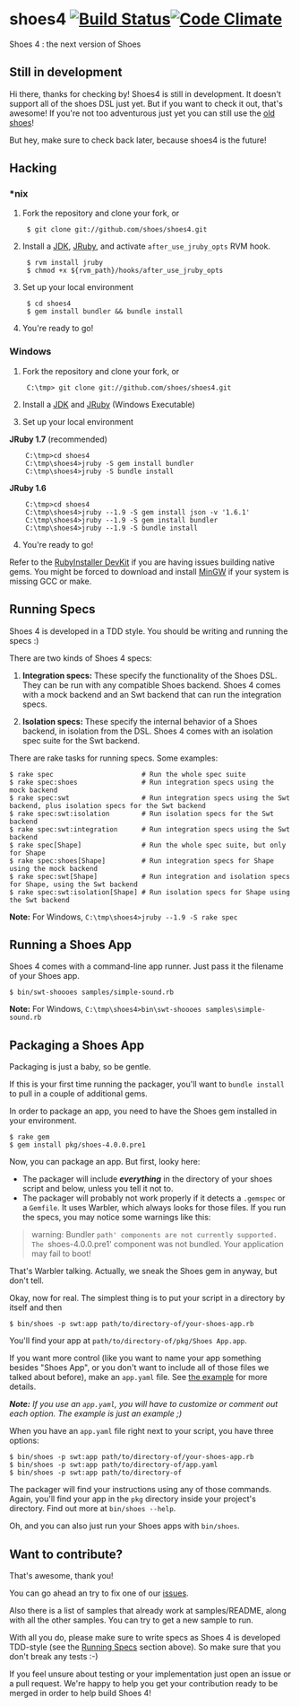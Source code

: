 shoes4 [![Build Status](https://secure.travis-ci.org/shoes/shoes4.png?branch=master)](http://travis-ci.org/shoes/shoes4)[![Code Climate](https://codeclimate.com/github/shoes/shoes4.png)](https://codeclimate.com/github/shoes/shoes4)
======

Shoes 4 : the next version of Shoes

Still in development
--------------------
Hi there, thanks for checking by! Shoes4 is still in development. It doesn't support all of the shoes DSL just yet.
But if you want to check it out, that's awesome! If you're not too adventurous just yet you can still use the [old shoes](https://github.com/shoes/shoes)!

But hey, make sure to check back later, because shoes4 is the future!


Hacking
-------

### *nix

1. Fork the repository and clone your fork, or

        $ git clone git://github.com/shoes/shoes4.git

2. Install a [JDK](http://www.oracle.com/technetwork/java/javase/downloads/), [JRuby](http://jruby.org), and activate `after_use_jruby_opts` RVM hook.

        $ rvm install jruby
        $ chmod +x ${rvm_path}/hooks/after_use_jruby_opts

3. Set up your local environment

        $ cd shoes4
        $ gem install bundler && bundle install

4. You're ready to go!

### Windows

1. Fork the repository and clone your fork, or

        C:\tmp> git clone git://github.com/shoes/shoes4.git

2. Install a [JDK](http://www.oracle.com/technetwork/java/javase/downloads/) and [JRuby](http://jruby.org) (Windows Executable)

3. Set up your local environment

**JRuby 1.7** (recommended)

        C:\tmp>cd shoes4
        C:\tmp\shoes4>jruby -S gem install bundler
        C:\tmp\shoes4>jruby -S bundle install

**JRuby 1.6**

        C:\tmp>cd shoes4
        C:\tmp\shoes4>jruby --1.9 -S gem install json -v '1.6.1'
        C:\tmp\shoes4>jruby --1.9 -S gem install bundler
        C:\tmp\shoes4>jruby --1.9 -S bundle install

4. You're ready to go!

Refer to the [RubyInstaller DevKit](https://github.com/oneclick/rubyinstaller/wiki/Development-Kit) if you are having issues building native gems. You might be forced to download and install [MinGW](http://www.mingw.org/) if your system is missing GCC or make.

Running Specs
-------------

Shoes 4 is developed in a TDD style. You should be writing and running the specs :)

There are two kinds of Shoes 4 specs:

1. **Integration specs:** These specify the functionality of the Shoes
   DSL. They can be run with any compatible Shoes backend. Shoes 4 comes
   with a mock backend and an Swt backend that can run the integration
   specs.

2. **Isolation specs:** These specify the internal behavior of a Shoes
   backend, in isolation from the DSL. Shoes 4 comes with an isolation spec
   suite for the Swt backend.

There are rake tasks for running specs. Some examples:

    $ rake spec                      # Run the whole spec suite
    $ rake spec:shoes                # Run integration specs using the mock backend
    $ rake spec:swt                  # Run integration specs using the Swt backend, plus isolation specs for the Swt backend
    $ rake spec:swt:isolation        # Run isolation specs for the Swt backend
    $ rake spec:swt:integration      # Run integration specs using the Swt backend
    $ rake spec[Shape]               # Run the whole spec suite, but only for Shape
    $ rake spec:shoes[Shape]         # Run integration specs for Shape using the mock backend
    $ rake spec:swt[Shape]           # Run integration and isolation specs for Shape, using the Swt backend
    $ rake spec:swt:isolation[Shape] # Run isolation specs for Shape using the Swt backend
    
**Note:** For Windows, `C:\tmp\shoes4>jruby --1.9 -S rake spec`
    
Running a Shoes App
-------------------

Shoes 4 comes with a command-line app runner. Just pass it the filename of your Shoes app.

    $ bin/swt-shoooes samples/simple-sound.rb

**Note:** For Windows, `C:\tmp\shoes4>bin\swt-shoooes samples\simple-sound.rb`

Packaging a Shoes App
---------------------

Packaging is just a baby, so be gentle.

If this is your first time running the packager, you'll want to `bundle install` to pull in a couple of additional gems.

In order to package an app, you need to have the Shoes gem installed in your environment.

    $ rake gem
    $ gem install pkg/shoes-4.0.0.pre1

Now, you can package an app. But first, looky here:

- The packager will include ***everything*** in the directory of your shoes script and below, unless you tell it not to.
- The packager will probably not work properly if it detects a `.gemspec` or a `Gemfile`. It uses Warbler, which always looks for those files. If you run the specs, you may notice some warnings like this:

> warning: Bundler `path' components are not currently supported.
> The `shoes-4.0.0.pre1' component was not bundled.
> Your application may fail to boot!

That's Warbler talking. Actually, we sneak the Shoes gem in anyway, but don't tell.

Okay, now for real. The simplest thing is to put your script in a directory by itself and then

    $ bin/shoes -p swt:app path/to/directory-of/your-shoes-app.rb

You'll find your app at `path/to/directory-of/pkg/Shoes App.app`.

If you want more control (like you want to name your app something besides "Shoes App", or you don't want to include all of those files we talked about before), make an `app.yaml` file. See [the example](https://github.com/shoes/shoes4/blob/master/app.yaml) for more details.

***Note:*** *If you use an `app.yaml`, you will have to customize or comment out each option. The example is just an example ;)*

When you have an `app.yaml` file right next to your script, you have three options:

    $ bin/shoes -p swt:app path/to/directory-of/your-shoes-app.rb
    $ bin/shoes -p swt:app path/to/directory-of/app.yaml
    $ bin/shoes -p swt:app path/to/directory-of

The packager will find your instructions using any of those commands. Again, you'll find your app in the `pkg` directory inside your project's directory. Find out more at `bin/shoes --help`.

Oh, and you can also just run your Shoes apps with `bin/shoes`.

Want to contribute?
-------------------

That's awesome, thank you! 

You can go ahead an try to fix one of our [issues](https://github.com/shoes/shoes4/issues).

Also there is a list of samples that already work at samples/README, along with all the other samples. You can try to get a new sample to run. 

With all you do, please make sure to write specs as Shoes 4 is developed TDD-style (see the [Running Specs](https://github.com/shoes/shoes4#running-specs) section above). So make sure that you don't break any tests  :-)

If you feel unsure about testing or your implementation just open an issue or a pull request. We're happy to help you get your contribution ready to be merged in order to help build Shoes 4!


